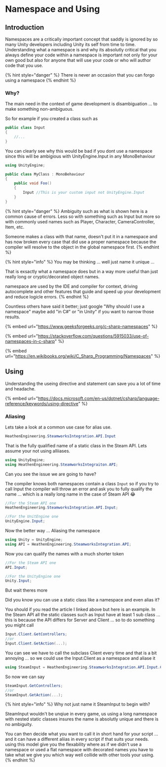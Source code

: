 # Namespace and Using

## Introduction

Namespaces are a critically important concept that saddly is ignored by so many Unity developers including Unity its self from time to time. Understanding what a namespace is and why its absolutly critical that you always define your code within a namespace is important not only for your own good but also for anyone that will use your code or who will author code that you use.

{% hint style="danger" %}
There is never an occasion that you can forgo using a namespace
{% endhint %}

### Why?

The main need in the context of game development is disambiguation ... to make something non-ambiguous.

So for example if you created a class such as

```csharp
public class Input
{
    //...
}
```

You can clearly see why this would be bad if you dont use a namespace since this will be ambigious with UnityEngine.Input in any MonoBehaviour&#x20;

```csharp
using UnityEngine;

public class MyClass : MonoBehaviour
{
    public void Foo()
    {
        Input //This is your custom input not UnityEngine.Input
    }
}
```

{% hint style="danger" %}
Ambiguity such as what is shown here is a common cause of errors. Less so with something such as Input but more so with commonly used names such as Player, Character, CameraController, Item, etc.



Someone makes a class with that name, doesn't put it in a namespace and has now broken every case that did use a proper namespace because the compiler will resolve to the object in the global namespace first.
{% endhint %}

{% hint style="info" %}
You may be thinking ... well just name it unique ...



That is exsactly what a namespace does but in a way more useful than just really long or cryptic/decorated object names.



namespace are used by the IDE and compiler for context, driving autocomplete and other features that guide and speed up your development and reduce logicle errors.
{% endhint %}

Countless others have said it better; just google "Why should I use a namespace" maybe add "in C#" or "in Unity" if you want to narrow those results.

{% embed url="https://www.geeksforgeeks.org/c-sharp-namespaces" %}

{% embed url="https://stackoverflow.com/questions/5915033/use-of-namespaces-in-c-sharp" %}

{% embed url="https://en.wikibooks.org/wiki/C_Sharp_Programming/Namespaces" %}

## Using

Understanding the useing directive and statement can save you a lot of time and headache.

{% embed url="https://docs.microsoft.com/en-us/dotnet/csharp/language-reference/keywords/using-directive" %}

### Aliasing

Lets take a look at a common use case for alias use.

```csharp
HeathenEngineering.SteamworksIntegration.API.Input
```

That is the fully qualified name of a static class in the Steam API. Lets assume your not using alliiases.

```csharp
using UnityEngine;
using HeathenEngineering.SteamworksIntegraiton.API;
```

Can you see the issue we are going to have?

The compiler knows both namespaces contain a class `Input` so if you try to call Input the compiler will throw an error and ask you to fully qualify the name ... which is a really long name in the case of Steam API :joy:

```csharp
//For the Steam API one
HeathenEngineering.SteamworksIntegration.API.Input;

//For the UnitEngine one
UnityEngine.Input;
```

Now the better way ... Aliasing the namespace

```csharp
using Unity = UnityEngine;
using API = HeathenEngineering.SteamworksIntegration.API;
```

Now you can qualify the names with a much shorter token

```csharp
//For the Steam API one
API.Input;

//For the UnityEngine one
Unity.Input;
```



But wait theres more

Did you know you can use a static class like a namespace and even alias it?

You should if you read the article I linked above but here is an example. In the Steam API all the static classes such as Input have at least 1 sub class ... this is because the API differs for Server and Client ... so to do something you might call

```csharp
Input.Client.GetControllers;
//or
Input.Client.GetAction(...);
```

You can see we have to call the subclass Client every time and that is a bit annoying ... so we could  use the Input.Client as a namespace and aliase it

```csharp
using SteamInput = HeathenEngineering.SteamworksIntegration.API.Input.Client;
```

So now we can say

```csharp
SteamInput.GetControllers;
//or
SteamInput.GetAction(...);
```

{% hint style="info" %}
Why not just name it SteamInput to begin with?



SteamInput wouldn't be unqiue in every game, us using a long namespace with nested static classes insures the name is absolutly unique and there is no ambiguity.



You can then decide what you want to call it in short hand for your script ... and it can have a different aliias in every script if that suits your needs. using this model give you the flexability where as if we didn't use a namespace or used a flat namespace with decorated names you have to take what we give you which way well collide with other tools your using.
{% endhint %}
